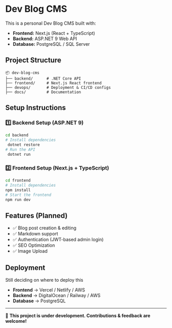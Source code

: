 # Dev Blog CMS

This is a personal Dev Blog CMS built with:
- **Frontend:** Next.js (React + TypeScript)
- **Backend:** ASP.NET 9 Web API
- **Database:** PostgreSQL / SQL Server

## Project Structure
```
📦 dev-blog-cms
├── backend/      # .NET Core API
├── frontend/     # Next.js React frontend
├── devops/       # Deployment & CI/CD configs
├── docs/         # Documentation
```

## Setup Instructions

### 1️⃣ Backend Setup (ASP.NET 9)
```bash
cd backend
# Install dependencies
 dotnet restore
# Run the API
 dotnet run
```

### 2️⃣ Frontend Setup (Next.js + TypeScript)
```bash
cd frontend
# Install dependencies
npm install
# Start the frontend
npm run dev
```

## Features (Planned)
- ✅ Blog post creation & editing
- ✅ Markdown support
- ✅ Authentication (JWT-based admin login)
- ✅ SEO Optimization
- ✅ Image Upload

## Deployment
Still deciding on where to deploy this
- **Frontend** → Vercel / Netlify / AWS
- **Backend** → DigitalOcean / Railway / AWS
- **Database** → PostgreSQL

---
🚀 **This project is under development. Contributions & feedback are welcome!**

